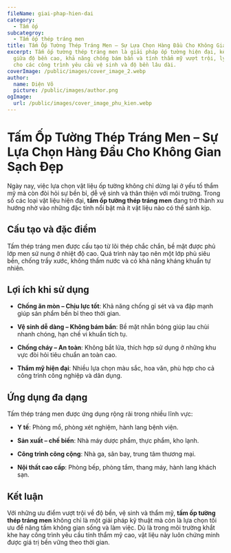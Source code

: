 ```yaml
---
fileName: giai-phap-hien-dai
category:
  - Tấm ốp
subcategroy:
  - Tấm ốp thép tráng men
title: Tấm Ốp Tường Thép Tráng Men – Sự Lựa Chọn Hàng Đầu Cho Không Gian Sạch Đẹp
excerpt: Tấm ốp tường thép tráng men là giải pháp ốp tường hiện đại, kết hợp
  giữa độ bền cao, khả năng chống bám bẩn và tính thẩm mỹ vượt trội, lý tưởng
  cho các công trình yêu cầu vệ sinh và độ bền lâu dài.
coverImage: /public/images/cover_image_2.webp
author:
  name: Diện Võ
  picture: /public/images/author.png
ogImage:
  url: /public/images/cover_image_phu_kien.webp
---
```

# Tấm Ốp Tường Thép Tráng Men – Sự Lựa Chọn Hàng Đầu Cho Không Gian Sạch Đẹp

Ngày nay, việc lựa chọn vật liệu ốp tường không chỉ dừng lại ở yếu tố thẩm mỹ mà còn đòi hỏi sự bền bỉ, dễ vệ sinh và thân thiện với môi trường. Trong số các loại vật liệu hiện đại, **tấm ốp tường thép tráng men** đang trở thành xu hướng nhờ vào những đặc tính nổi bật mà ít vật liệu nào có thể sánh kịp.

## Cấu tạo và đặc điểm

Tấm thép tráng men được cấu tạo từ lõi thép chắc chắn, bề mặt được phủ lớp men sứ nung ở nhiệt độ cao. Quá trình này tạo nên một lớp phủ siêu bền, chống trầy xước, không thấm nước và có khả năng kháng khuẩn tự nhiên.

## Lợi ích khi sử dụng

*   **Chống ăn mòn – Chịu lực tốt**: Khả năng chống gỉ sét và va đập mạnh giúp sản phẩm bền bỉ theo thời gian.
    
*   **Vệ sinh dễ dàng – Không bám bẩn**: Bề mặt nhẵn bóng giúp lau chùi nhanh chóng, hạn chế vi khuẩn tích tụ.
    
*   **Chống cháy – An toàn**: Không bắt lửa, thích hợp sử dụng ở những khu vực đòi hỏi tiêu chuẩn an toàn cao.
    
*   **Thẩm mỹ hiện đại**: Nhiều lựa chọn màu sắc, hoa văn, phù hợp cho cả công trình công nghiệp và dân dụng.
    

## Ứng dụng đa dạng

Tấm thép tráng men được ứng dụng rộng rãi trong nhiều lĩnh vực:

*   **Y tế**: Phòng mổ, phòng xét nghiệm, hành lang bệnh viện.
    
*   **Sản xuất – chế biến**: Nhà máy dược phẩm, thực phẩm, kho lạnh.
    
*   **Công trình công cộng**: Nhà ga, sân bay, trung tâm thương mại.
    
*   **Nội thất cao cấp**: Phòng bếp, phòng tắm, thang máy, hành lang khách sạn.
    

## Kết luận

Với những ưu điểm vượt trội về độ bền, vệ sinh và thẩm mỹ, **tấm ốp tường thép tráng men** không chỉ là một giải pháp kỹ thuật mà còn là lựa chọn tối ưu để nâng tầm không gian sống và làm việc. Dù là trong môi trường khắt khe hay công trình yêu cầu tính thẩm mỹ cao, vật liệu này luôn chứng minh được giá trị bền vững theo thời gian.